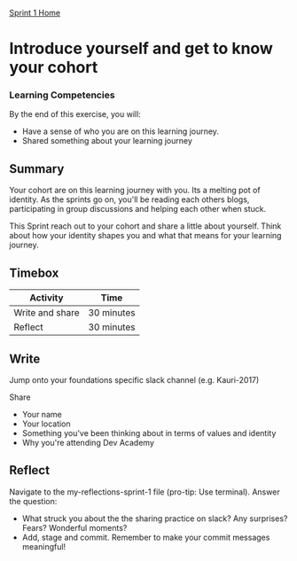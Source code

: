 [Sprint 1 Home](README.md)

# Introduce yourself and get to know your cohort

### Learning Competencies
By the end of this exercise, you will:

- Have a sense of who you are on this learning journey. 
- Shared something about your learning journey


## Summary
Your cohort are on this learning journey with you. Its a melting pot of identity. As the sprints go on, you'll be reading each others blogs, participating in group discussions and helping each other when stuck. 

This Sprint reach out to your cohort and share a little about yourself. 
Think about how your identity shapes you and what that means for your learning journey.


## Timebox

Activity | Time|
------------|----------|
Write and share | 30 minutes
Reflect | 30 minutes

## Write
Jump onto your foundations specific slack channel (e.g. Kauri-2017)

Share 
- Your name 
- Your location 
- Something you've been thinking about in terms of values and identity 
- Why you're attending Dev Academy 

## Reflect 
Navigate to the my-reflections-sprint-1 file (pro-tip: Use terminal). Answer the question: 

- What struck you about the the sharing practice on slack? Any surprises? Fears? Wonderful moments?  
- Add, stage and commit. Remember to make your commit messages meaningful!
